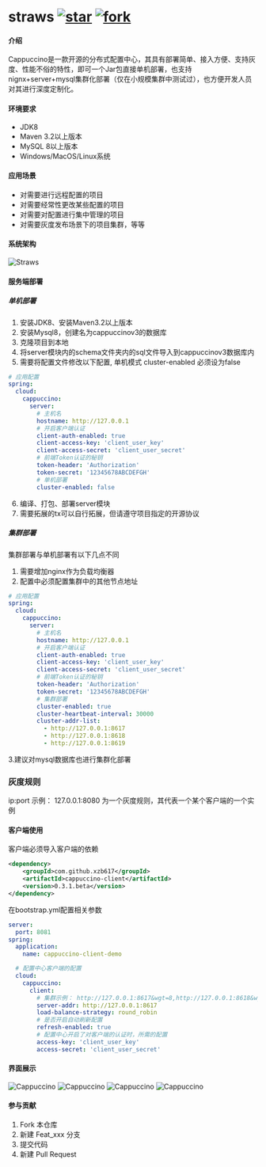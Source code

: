 # straws <a href='https://gitee.com/xu_zhibin/cappuccino/stargazers'><img src='https://gitee.com/xu_zhibin/cappuccino/badge/star.svg?theme=white' alt='star'></img></a> <a href='https://gitee.com/xu_zhibin/shield/members'><img src='https://gitee.com/xu_zhibin/shield/badge/fork.svg?theme=dark' alt='fork'></img></a>

#### 介绍
Cappuccino是一款开源的分布式配置中心，其具有部署简单、接入方便、支持灰度、性能不俗的特性，即可一个Jar包直接单机部署，也支持nignx+server+mysql集群化部署（仅在小规模集群中测试过），也方便开发人员对其进行深度定制化。

#### 环境要求
- JDK8
- Maven 3.2以上版本
- MySQL 8以上版本
- Windows/MacOS/Linux系统

#### 应用场景
- 对需要进行远程配置的项目
- 对需要经常性更改某些配置的项目
- 对需要对配置进行集中管理的项目
- 对需要灰度发布场景下的项目集群，等等

#### 系统架构
![Straws](https://gitee.com/xu_zhibin/straws/raw/master/docs/straws.png)

#### 服务端部署
##### 单机部署
1.  安装JDK8、安装Maven3.2以上版本
2.  安装Mysql8，创建名为cappuccinov3的数据库
3.  克隆项目到本地
4.  将server模块内的schema文件夹内的sql文件导入到cappuccinov3数据库内
5.  需要将配置文件修改以下配置, 单机模式 cluster-enabled 必须设为false
~~~yaml
# 应用配置
spring:
  cloud:
    cappuccino:
      server:
        # 主机名
        hostname: http://127.0.0.1
        # 开启客户端认证
        client-auth-enabled: true
        client-access-key: 'client_user_key'
        client-access-secret: 'client_user_secret'
        # 前端Token认证的秘钥
        token-header: 'Authorization'
        token-secret: '12345678ABCDEFGH'
        # 单机部署
        cluster-enabled: false
~~~
6.  编译、打包、部署server模块
7.  需要拓展的tx可以自行拓展，但请遵守项目指定的开源协议


##### 集群部署
集群部署与单机部署有以下几点不同
1.  需要增加nginx作为负载均衡器
2.  配置中必须配置集群中的其他节点地址
~~~yaml
# 应用配置
spring:
  cloud:
    cappuccino:
      server:
        # 主机名
        hostname: http://127.0.0.1
        # 开启客户端认证
        client-auth-enabled: true
        client-access-key: 'client_user_key'
        client-access-secret: 'client_user_secret'
        # 前端Token认证的秘钥
        token-header: 'Authorization'
        token-secret: '12345678ABCDEFGH'
        # 集群部署
        cluster-enabled: true
        cluster-heartbeat-interval: 30000
        cluster-addr-list:
          - http://127.0.0.1:8617
          - http://127.0.0.1:8618
          - http://127.0.0.1:8619
~~~
3.建议对mysql数据库也进行集群化部署

### 灰度规则
ip:port
示例： 127.0.0.1:8080 为一个灰度规则，其代表一个某个客户端的一个实例

#### 客户端使用
客户端必须导入客户端的依赖
~~~xml
<dependency>
    <groupId>com.github.xzb617</groupId>
    <artifactId>cappuccino-client</artifactId>
    <version>0.3.1.beta</version>
</dependency>
~~~
在bootstrap.yml配置相关参数
~~~yaml
server:
  port: 8081
spring:
  application:
    name: cappuccino-client-demo

  # 配置中心客户端的配置
  cloud:
    cappuccino:
      client:
        # 集群示例： http://127.0.0.1:8617&wgt=8,http://127.0.0.1:8618&wgt=1,http://127.0.0.1:8619&wgt=1
        server-addr: http://127.0.0.1:8617
        load-balance-strategy: round_robin
        # 是否开启自动刷新配置
        refresh-enabled: true
        # 配置中心开启了对客户端的认证时，所需的配置
        access-key: 'client_user_key'
        access-secret: 'client_user_secret'
~~~

#### 界面展示
![Cappuccino](https://gitee.com/xu_zhibin/cappuccino/raw/master/docs/1.png)
![Cappuccino](https://gitee.com/xu_zhibin/cappuccino/raw/master/docs/2.png)
![Cappuccino](https://gitee.com/xu_zhibin/cappuccino/raw/master/docs/3.png)
![Cappuccino](https://gitee.com/xu_zhibin/cappuccino/raw/master/docs/4.png)


#### 参与贡献
1.  Fork 本仓库
2.  新建 Feat_xxx 分支
3.  提交代码
4.  新建 Pull Request

